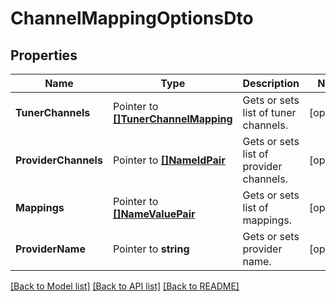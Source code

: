 # ChannelMappingOptionsDto

## Properties

Name | Type | Description | Notes
------------ | ------------- | ------------- | -------------
**TunerChannels** | Pointer to [**[]TunerChannelMapping**](TunerChannelMapping.md) | Gets or sets list of tuner channels. | [optional] 
**ProviderChannels** | Pointer to [**[]NameIdPair**](NameIdPair.md) | Gets or sets list of provider channels. | [optional] 
**Mappings** | Pointer to [**[]NameValuePair**](NameValuePair.md) | Gets or sets list of mappings. | [optional] 
**ProviderName** | Pointer to **string** | Gets or sets provider name. | [optional] 

[[Back to Model list]](../README.md#documentation-for-models) [[Back to API list]](../README.md#documentation-for-api-endpoints) [[Back to README]](../README.md)


